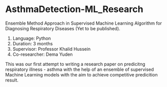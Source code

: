 # AsthmaDetection-ML_Research
Ensemble Method Approach in Supervised Machine Learning Algorithm for Diagnosing Respiratory Diseases (Yet to be published). 

1. Language: Python
2. Duration: 3 months
3. Supervisor: Professor Khalid Hussein
4. Co-researcher: Dema Yuden

This was our first attempt to writing a research paper on predicitng respiratory illness - asthma with the help of an ensemble of supervised Machine Learning models with the aim to achieve competitive predicition result. 
